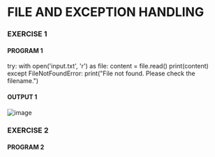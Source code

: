 # FILE AND EXCEPTION HANDLING

### EXERCISE 1

#### PROGRAM 1

try:
    with open('input.txt', 'r') as file:
        content = file.read()
        print(content)
except FileNotFoundError:
    print("File not found. Please check the filename.")

#### OUTPUT 1    

![image](https://github.com/user-attachments/assets/a85e78bf-9c67-4919-a31f-231124636579)


### EXERCISE 2

#### PROGRAM 2
